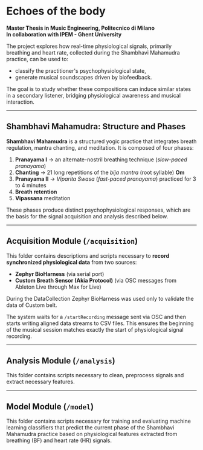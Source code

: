 # Echoes of the body
**Master Thesis in Music Engineering, Politecnico di Milano**  
**In collaboration with IPEM - Ghent University**

The project explores how real-time physiological signals, primarily breathing and heart rate, collected during the Shambhavi Mahamudra practice, can be used to:
- classify the practitioner's psychophysiological state,
- generate musical soundscapes driven by biofeedback.

The goal is to study whether these compositions can induce similar states in a secondary listener, bridging physiological awareness and musical interaction.

---

## Shambhavi Mahamudra: Structure and Phases

**Shambhavi Mahamudra** is a structured yogic practice that integrates breath regulation, mantra chanting, and meditation. It is composed of four phases:

1. **Pranayama I** → an alternate-nostril breathing technique (*slow-paced pranayama*)
2. **Chanting** → 21 long repetitions of the *bija mantra* (root syllable) **Om**
3. **Pranayama II** → *Viparita Swasa* (*fast-paced pranayama*) practiced for 3 to 4 minutes 
4. **Breath retention** 
5. **Vipassana** meditation

These phases produce distinct psychophysiological responses, which are the basis for the signal acquisition and analysis described below.

---

## Acquisition Module (`/acquisition`)

This folder contains descriptions and scripts necessary to **record synchronized physiological data** from two sources:

- **Zephyr BioHarness** (via serial port)
- **Custom Breath Sensor (Akia Protocol)** (via OSC messages from Ableton Live through Max for Live)

During the DataCollection Zephyr BioHarness was used only to validate the data of Custom belt.

The system waits for a `/startRecording` message sent via OSC and then starts writing aligned data streams to CSV files. This ensures the beginning of the musical session matches exactly the start of physiological signal recording.

---

## Analysis Module (`/analysis`)

This folder contains scripts necessary to clean, preprocess signals and extract necessary features.

---

## Model Module (`/model`)
This folder contains scripts necessary for training and evaluating machine learning classifiers that predict the current phase of the Shambhavi Mahamudra practice based on physiological features extracted from breathing (BF) and heart rate (HR) signals.

